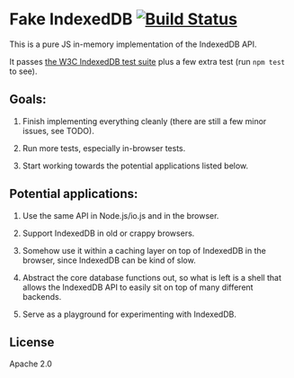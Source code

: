 # Fake IndexedDB [![Build Status](https://travis-ci.org/dumbmatter/fakeIndexedDB.svg?branch=master)](https://travis-ci.org/dumbmatter/fakeIndexedDB)

This is a pure JS in-memory implementation of the IndexedDB API.

It passes [the W3C IndexedDB test suite](https://github.com/w3c/web-platform-tests/tree/master/IndexedDB) plus a few extra test (run `npm test` to see).

## Goals:

1. Finish implementing everything cleanly (there are still a few minor issues, see TODO).

2. Run more tests, especially in-browser tests.

3. Start working towards the potential applications listed below.

## Potential applications:

1. Use the same API in Node.js/io.js and in the browser.

2. Support IndexedDB in old or crappy browsers.

3. Somehow use it within a caching layer on top of IndexedDB in the browser, since IndexedDB can be kind of slow.

4. Abstract the core database functions out, so what is left is a shell that allows the IndexedDB API to easily sit on top of many different backends.

5. Serve as a playground for experimenting with IndexedDB.

## License

Apache 2.0
